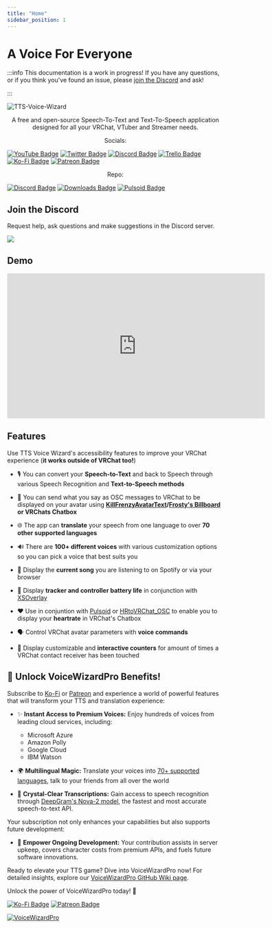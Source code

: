 ```yaml
---
title: "Home"
sidebar_position: 1
---
```

# A Voice For Everyone

:::info
This documentation is a work in progress! If you have any questions, or if you think you've found an issue, please [join the Discord](https://discord.com/invite/YjgR9SWPnW) and ask!

:::

![TTS-Voice-Wizard](https://user-images.githubusercontent.com/101527472/221026617-daf7ced0-7390-4555-93c6-462eb92ed158.png)

<p align="center">
A free and open-source Speech-To-Text and Text-To-Speech application designed for all your VRChat, VTuber and Streamer needs.
</p>


<p align="center">
Socials:


[![YouTube Badge](https://img.shields.io/badge/YouTube-%23FF0000.svg?style=for-the-badge&logo=YouTube&logoColor=white)](https://www.youtube.com/channel/UC5e7eigqyhxL6JaS6U4pGvg)
[![Twitter Badge](https://img.shields.io/badge/Twitter-%231DA1F2.svg?style=for-the-badge&logo=Twitter&logoColor=white)](https://twitter.com/Wizard_VR)
[![Discord Badge](https://img.shields.io/badge/Discord-%235865F2.svg?style=for-the-badge&logo=Discord&logoColor=white)](https://discord.com/invite/YjgR9SWPnW)
[![Trello Badge](https://img.shields.io/badge/Trello-%23026AA7.svg?style=for-the-badge&logo=Trello&logoColor=white)](https://trello.com/b/cUhN6eF0/ttsvoicewizard-planned-features)
[![Ko-Fi Badge](https://img.shields.io/badge/Ko--fi-F16061?style=for-the-badge&logo=ko-fi&logoColor=white)](https://ko-fi.com/ttsvoicewizard)
[![Patreon Badge](https://img.shields.io/badge/Patreon-F96854?style=for-the-badge&logo=patreon&logoColor=white)](https://www.patreon.com/ttsvoicewizard)
</p>

<p align="center">
Repo:

[![Discord Badge](https://img.shields.io/discord/681732152517591048?label=Discord)](https://discord.gg/YjgR9SWPnW)
[![Downloads Badge](https://img.shields.io/github/downloads/VRCWizard/TTS-Voice-Wizard/total?label=Downloads)](https://github.com/VRCWizard/TTS-Voice-Wizard/releases)
[![Pulsoid Badge](https://pulsoid.net/s/github-badge)](https://pulsoid.net/)
</p>

## Join the Discord
Request help, ask questions and make suggestions in the Discord server.
  
<a href="https://discord.gg/YjgR9SWPnW"><img src="https://discordapp.com/api/guilds/681732152517591048/widget.png?style=banner2" /></a>

## Demo

<iframe width="600px" height="338px" src="https://www.youtube.com/embed/5lGMIpKE9d8" title="How To Fix Transparency" frameborder="0" allow="accelerometer; autoplay; clipboard-write; encrypted-media; gyroscope;" allow="fullscreen;"></iframe>

## Features
Use TTS Voice Wizard's accessibility features to improve your VRChat experience (**it works outside of VRChat too!**)<br />

- 🎙️ You can convert your **Speech-to-Text** and back to Speech through various Speech Recognition and **Text-to-Speech methods** <br />

- 💬 You can send what you say as OSC messages to VRChat to be displayed on your avatar using **[KillFrenzyAvatarText](https://github.com/killfrenzy96/KillFrenzyAvatarText)/[Frosty's Billboard](https://github.com/Frosty704/Billboard) or VRChats Chatbox** <br />

- 🌐 The app can **translate** your speech from one language to over **70 other supported languages** <br />

- 🔊 There are **100+ different voices** with various customization options so you can pick a voice that best suits you <br />

- 🎵 Display the **current song** you are listening to on Spotify or via your browser <br />

- 🔋 Display **tracker and controller battery life** in conjunction with [XSOverlay](https://store.steampowered.com/app/1173510/XSOverlay/) <br />

- ❤️ Use in conjuntion with [Pulsoid](https://pulsoid.net/) or [HRtoVRChat_OSC](https://github.com/200Tigersbloxed/HRtoVRChat_OSC) to enable you to display your **heartrate** in VRChat's Chatbox <br />

- 🗣️ Control VRChat avatar parameters with **voice commands**

- 🫵 Display customizable and **interactive counters** for amount of times a VRChat contact receiver has been touched



## 🔑 Unlock VoiceWizardPro Benefits!

Subscribe to [Ko-Fi](https://ko-fi.com/ttsvoicewizard/tiers) or [Patreon](https://www.patreon.com/ttsvoicewizard) and experience a world of powerful features that will transform your TTS and translation experience:

- ✨ **Instant Access to Premium Voices:** Enjoy hundreds of voices from leading cloud services, including:
    - Microsoft Azure
    - Amazon Polly
    - Google Cloud
    - IBM Watson

- 🌍 **Multilingual Magic:** Translate your voices into [70+ supported languages](https://github.com/VRCWizard/TTS-Voice-Wizard/wiki/Supported-Languages), talk to your friends from all over the world

- 🎤 **Crystal-Clear Transcriptions:** Gain access to speech recognition through [DeepGram's Nova-2 model](https://deepgram.com/learn/nova-2-speech-to-text-api), the fastest and most accurate speech-to-text API.

Your subscription not only enhances your capabilities but also supports future development:

- 💪 **Empower Ongoing Development:** Your contribution assists in server upkeep, covers character costs from premium APIs, and fuels future software innovations.

Ready to elevate your TTS game? Dive into VoiceWizardPro now! For detailed insights, explore our [VoiceWizardPro GitHub Wiki page](https://github.com/VRCWizard/TTS-Voice-Wizard/wiki/VoiceWizardPro).

Unlock the power of VoiceWizardPro today! 🚀

[![Ko-Fi Badge](https://img.shields.io/badge/Ko--fi-F16061?style=for-the-badge&logo=ko-fi&logoColor=white)](https://ko-fi.com/ttsvoicewizard)
[![Patreon Badge](https://img.shields.io/badge/Patreon-F96854?style=for-the-badge&logo=patreon&logoColor=white)](https://www.patreon.com/ttsvoicewizard)

[![VoiceWizardPro](https://github-production-user-asset-6210df.s3.amazonaws.com/101527472/273461878-6421f8bc-303f-4d66-9515-e96f3ba2119b.png)](https://www.patreon.com/ttsvoicewizard)



